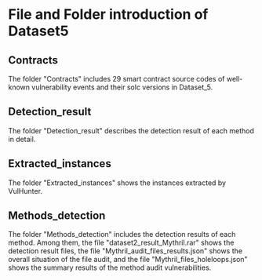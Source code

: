 # File and Folder introduction of Dataset5

## Contracts
The folder "Contracts" includes 29 smart contract source codes of well-known vulnerability events and their solc versions in Dataset_5.

## Detection_result

The folder "Detection_result" describes the detection result of each method in detail.

## Extracted_instances

The folder "Extracted_instances" shows the instances extracted by VulHunter.

## Methods_detection

The folder "Methods_detection" includes the detection results of each method. Among them, the file "dataset2_result_Mythril.rar" shows the detection result files, the file "Mythril_audit_files_results.json" shows the overall situation of the file audit, and the file "Mythril_files_holeloops.json" shows the summary results of the method audit vulnerabilities.

